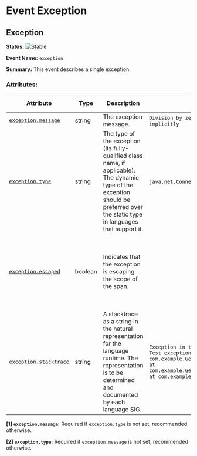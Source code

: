 <!-- NOTE: THIS FILE IS AUTOGENERATED. DO NOT EDIT BY HAND. -->
<!-- see templates/registry/markdown/entity_namespace.md.j2 -->
<!-- markdownlint-capture -->
<!-- markdownlint-disable -->

# Event Exception

## Exception

**Status:** ![Stable](https://img.shields.io/badge/-stable-lightgreen)

**Event Name:** `exception`



**Summary:** This event describes a single exception.


### Attributes:
| Attribute  | Type | Description  | Examples  | [Requirement Level](https://opentelemetry.io/docs/specs/semconv/general/attribute-requirement-level/) | Stability |
|---|---|---|---|---|---|
| [`exception.message`](/docs/registry/attributes/exception.md) | string | The exception message. | `Division by zero`; `Can't convert 'int' object to str implicitly` | `Conditionally Required` [1] | ![Stable](https://img.shields.io/badge/-stable-lightgreen) |
| [`exception.type`](/docs/registry/attributes/exception.md) | string | The type of the exception (its fully-qualified class name, if applicable). The dynamic type of the exception should be preferred over the static type in languages that support it. | `java.net.ConnectException`; `OSError` | `Conditionally Required` [2] | ![Stable](https://img.shields.io/badge/-stable-lightgreen) |
| [`exception.escaped`](/docs/registry/attributes/exception.md) | boolean | Indicates that the exception is escaping the scope of the span. |  | `Recommended` | ![Deprecated](https://img.shields.io/badge/-deprecated-red)<br>It's no longer recommended to record exceptions that are handled and do not escape the scope of a span. |
| [`exception.stacktrace`](/docs/registry/attributes/exception.md) | string | A stacktrace as a string in the natural representation for the language runtime. The representation is to be determined and documented by each language SIG. | `Exception in thread "main" java.lang.RuntimeException: Test exception\n at com.example.GenerateTrace.methodB(GenerateTrace.java:13)\n at com.example.GenerateTrace.methodA(GenerateTrace.java:9)\n at com.example.GenerateTrace.main(GenerateTrace.java:5)` | `Recommended` | ![Stable](https://img.shields.io/badge/-stable-lightgreen) |

**[1] `exception.message`:** Required if `exception.type` is not set, recommended otherwise.

**[2] `exception.type`:** Required if `exception.message` is not set, recommended otherwise.

<!-- markdownlint-restore -->
